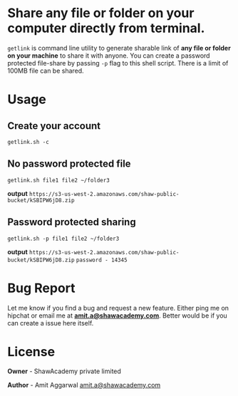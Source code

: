 # Share any file or folder on your computer directly from terminal.
`getlink` is command line utility to generate sharable link of **any file or folder on your machine** to share it with anyone. You can create a password protected file-share by passing `-p` flag to this shell script. There is a limit of 100MB file can be shared.

# Usage
## Create your account 
`getlink.sh -c`

## No password protected file
`getlink.sh file1 file2 ~/folder3`

**output**
`https://s3-us-west-2.amazonaws.com/shaw-public-bucket/kSBIPW6jD8.zip`

## Password protected sharing
`getlink.sh -p file1 file2 ~/folder3`

**output**
`https://s3-us-west-2.amazonaws.com/shaw-public-bucket/kSBIPW6jD8.zip`
`password - 14345`


# Bug Report
Let me know if you find a bug and request a new feature. Either ping me on hipchat or email me at **amit.a@shawacademy.com**. 
Better would be if you can create a issue here itself. 

# License

**Owner** - ShawAcademy private limited

**Author** - Amit Aggarwal [amit.a@shawacademy.com](amit.a@shawacademy.com)
